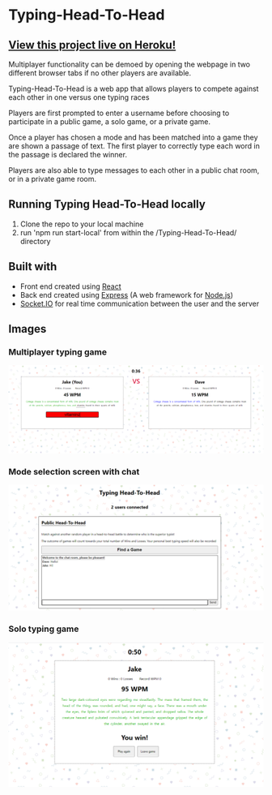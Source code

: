 # Typing-Head-To-Head

## [View this project live on Heroku!](https://typing-head-to-head.herokuapp.com/)

Multiplayer functionality can be demoed by opening the webpage in two different browser tabs if no other players are available. 

Typing-Head-To-Head is a web app that allows players to compete against each other in one versus one typing races

Players are first prompted to enter a username before choosing to participate in a public game, a solo game, or a private game.

Once a player has chosen a mode and has been matched into a game they are shown a passage of text. The first player to correctly type each word in the passage is declared the winner.

Players are also able to type messages to each other in a public chat room, or in a private game room.

## Running Typing Head-To-Head locally
1. Clone the repo to your local machine
2. run 'npm run start-local' from within the /Typing-Head-To-Head/ directory
## Built with

- Front end created using [React](https://reactjs.org/)  
- Back end created using [Express](https://expressjs.com/) (A web framework for [Node.js](https://nodejs.org/en/))
- [Socket.IO](https://socket.io/) for real time communication between the user and the server

## Images
### Multiplayer typing game
![Multiplayer game](README-IMAGES/player_vs_player.png?raw=true "Multiplayer Game")
### Mode selection screen with chat
![Mode selection screen](README-IMAGES/selection_menu.png?raw=true "Mode selection screen with chat")
### Solo typing game
![Mode selection screen](README-IMAGES/solo_game.png?raw=true "Solo Game")
